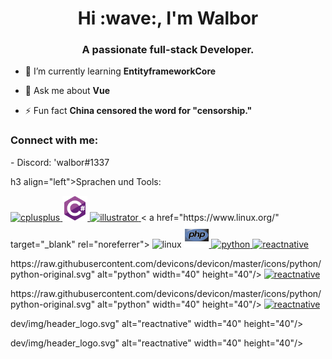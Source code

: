 <h1 align="center">Hi :wave:, I'm Walbor</h1>
<h3 align="center">A passionate full-stack Developer.</h3>

- 🌱 I’m currently learning **EntityframeworkCore**

- :speech_balloon: Ask me about **Vue**

- :zap: Fun fact **China censored the word for "censorship."**

<h3 align="left">Connect with me:</h3>
<p href="https://discord.com/users/843307623402700800">- Discord: 'walbor#1337
<p align="left">
</p>

h3 align="left">Sprachen und Tools:</h3>
<p align="left"> <a href="https://www.w3schools.com/cpp/" target="_blank" rel="noreferrer"> <img src="https://raw.githubusercontent. com/devicons/devicon/master/icons/cplusplus/cplusplus-original.svg" alt="cplusplus" width="40" height="40"/> </a> <a href="https://www. w3schools.com/cs/" target="_blank" rel="noreferrer"> <img src="https://raw.githubusercontent.com/devicons/devicon/master/icons/csharp/csharp-original.svg" alt ="csharp" width="40" height="40"/> </a> <a href="https://www.adobe.com/in/products/illustrator.html" target="_blank" rel= "noreferrer"> <img src="https://www.vectorlogo.zone/logos/adobe_illustrator/adobe_illustrator-icon.svg" alt="illustrator" width="40" height="40"/> </a> < a href="https://www.linux.org/" target="_blank" rel="noreferrer"> <img src="https://raw.githubusercontent.com/devicons/devicon/master/icons/linux /linux-original.svg" alt="linux" width="40" height="40"/> </a> <a href="https://www.php.net" target="_blank" rel= "noreferrer"> <img src="https://raw.githubusercontent.com/devicons/devicon/master/icons/php/php-original.svg" alt="php" width="40" height="40"/> </a> <a href="https://www.python.org" target="_blank" rel="noreferrer"> <img src="https://raw.githubusercontent.com/devicons /devicon/master/icons/python/python-original.svg" alt="python" width="40" height="40"/> </a> <a href="https://reactnative.dev/" target="_blank" rel="noreferrer"> <img src="https://reactnative.dev/img/header_logo.svg" alt="reactnative" width="40" height="40"/> </a > </p>https://raw.githubusercontent.com/devicons/devicon/master/icons/python/python-original.svg" alt="python" width="40" height="40"/> </a> <a href ="https://reactnative.dev/" target="_blank" rel="noreferrer"> <img src="https://reactnative.dev/img/header_logo.svg" alt="reactnative" width="40 " height="40"/> </a> </p>https://raw.githubusercontent.com/devicons/devicon/master/icons/python/python-original.svg" alt="python" width="40" height="40"/> </a> <a href ="https://reactnative.dev/" target="_blank" rel="noreferrer"> <img src="https://reactnative.dev/img/header_logo.svg" alt="reactnative" width="40 " height="40"/> </a> </p>dev/img/header_logo.svg" alt="reactnative" width="40" height="40"/> </a> </p>dev/img/header_logo.svg" alt="reactnative" width="40" height="40"/> </a> </p>

